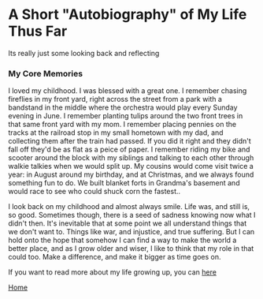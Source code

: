 # A Short "Autobiography" of My Life Thus Far
Its really just some looking back and reflecting
### My Core Memories 
I loved my childhood. I was blessed with a great one. I remember chasing fireflies in my front yard, right across the street from a park with a bandstand in the middle where the orchestra would play every Sunday evening in June. I remember planting tulips around the two front trees in that same front yard with my mom. I remember placing pennies on the tracks at the railroad stop in my small hometown with my dad, and collecting them after the train had passed. If you did it right and they didn't fall off they'd be as flat as a peice of paper. I remember riding my bike and scooter around the block with my siblings and talking to each other through walkie talkies when we would split up. My cousins would come visit twice a year: in August around my birthday, and at Christmas, and we always found something fun to do. We built blanket forts in Grandma's basement and would race to see who could shuck corn the fastest..

I look back on my childhood and almost always smile. Life was, and still is, so good. Sometimes though, there is a seed of sadness knowing now what I didn't then. It's inevitable that at some point we all understand things that we don't want to. Things like war, and injustice, and true suffering. But I can hold onto the hope that somehow I can find a way to make the world a better place, and as I grow older and wiser, I like to think that my role in that could too. Make a difference, and make it bigger as time goes on. 

If you want to read more about my life growing up, you can [here](school.md)

[Home](README.md)
